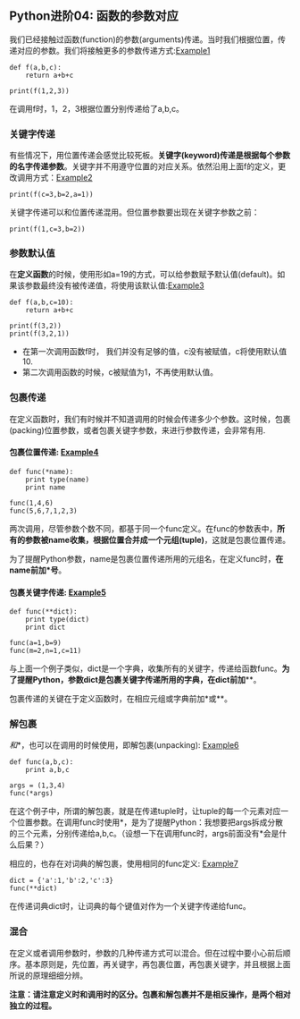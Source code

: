 ## Python进阶04: 函数的参数对应

我们已经接触过函数(function)的参数(arguments)传递。当时我们根据位置，传递对应的参数。我们将接触更多的参数传递方式:[Example1](arguments1.py)
```
def f(a,b,c):
    return a+b+c

print(f(1,2,3))
```
在调用f时，1，2，3根据位置分别传递给了a,b,c。

### 关键字传递
有些情况下，用位置传递会感觉比较死板。**关键字(keyword)传递是根据每个参数的名字传递参数**。关键字并不用遵守位置的对应关系。依然沿用上面f的定义，更改调用方式：[Example2](arguments2.py)
```
print(f(c=3,b=2,a=1))
```

关键字传递可以和位置传递混用。但位置参数要出现在关键字参数之前：
```
print(f(1,c=3,b=2))
```

### 参数默认值
在**定义函数**的时候，使用形如a=19的方式，可以给参数赋予默认值(default)。如果该参数最终没有被传递值，将使用该默认值:[Example3](arguments3.py)
```
def f(a,b,c=10):
    return a+b+c

print(f(3,2))
print(f(3,2,1))
```
* 在第一次调用函数f时， 我们并没有足够的值，c没有被赋值，c将使用默认值10.
* 第二次调用函数的时候，c被赋值为1，不再使用默认值。

### 包裹传递
在定义函数时，我们有时候并不知道调用的时候会传递多少个参数。这时候，包裹(packing)位置参数，或者包裹关键字参数，来进行参数传递，会非常有用.

#### 包裹位置传递: [Example4](arguments4.py)
```
def func(*name):
    print type(name)
    print name

func(1,4,6)
func(5,6,7,1,2,3)
```
两次调用，尽管参数个数不同，都基于同一个func定义。在func的参数表中，**所有的参数被name收集，根据位置合并成一个元组(tuple)**，这就是包裹位置传递。

为了提醒Python参数，name是包裹位置传递所用的元组名，在定义func时，**在name前加*号**。

#### 包裹关键字传递: [Example5](arguments5.py)
```
def func(**dict):
    print type(dict)
    print dict

func(a=1,b=9)
func(m=2,n=1,c=11)
```
与上面一个例子类似，dict是一个字典，收集所有的关键字，传递给函数func。**为了提醒Python，参数dict是包裹关键字传递所用的字典，在dict前加****。

包裹传递的关键在于定义函数时，在相应元组或字典前加*或**。

### 解包裹
*和**，也可以在调用的时候使用，即解包裹(unpacking): [Example6](arguments6.py)
```
def func(a,b,c):
    print a,b,c

args = (1,3,4)
func(*args)
```
在这个例子中，所谓的解包裹，就是在传递tuple时，让tuple的每一个元素对应一个位置参数。在调用func时使用*，是为了提醒Python：我想要把args拆成分散的三个元素，分别传递给a,b,c。（设想一下在调用func时，args前面没有*会是什么后果？）

相应的，也存在对词典的解包裹，使用相同的func定义: [Example7](arguments7.py)
```
dict = {'a':1,'b':2,'c':3}
func(**dict)
```
在传递词典dict时，让词典的每个键值对作为一个关键字传递给func。

### 混合
在定义或者调用参数时，参数的几种传递方式可以混合。但在过程中要小心前后顺序。基本原则是，先位置，再关键字，再包裹位置，再包裹关键字，并且根据上面所说的原理细细分辨。

**注意：请注意定义时和调用时的区分。包裹和解包裹并不是相反操作，是两个相对独立的过程。**

